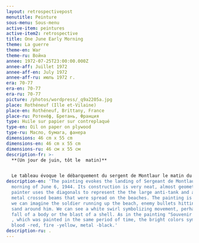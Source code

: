 ```yaml
---
layout: retrospectivepost
menutitle: Peinture
sous-menu: Sous-menu
active-item: peintures
active-item2: retrospective
title: One June Early Morning
theme: La guerre
theme-en: War
theme-ru: Война
annee: 1972-07-25T23:00:00.000Z
annee-aff: Juillet 1972
annee-aff-en: July 1972
annee-aff-ru: июль 1972 г.
era: 70-77
era-en: 70-77
era-ru: 70-77
picture: /photos/wordpress/_q9a2205a.jpg
place: Rothéneuf (Ille et-Vilaine)
place-en: Rothéneuf, Brittany, France
place-ru: Ротенёф, Бретань, Франция
type: Huile sur papier sur contreplaqué
type-en: Oil on paper on plywood
type-ru: Масло, бумага, фанера
dimensions: 46 cm x 55 cm
dimensions-en: 46 cm x 55 cm
dimensions-ru: 46 см x 55 см
description-fr: >-
  **(Un jour de juin, tôt le  matin)**


  L﻿e tableau évoque le débarquement du sergent de Montlaur le matin du 6 juin 1944. La construction est très soignée, quasi géométrique . Le peintre utilise les diagonales pour figurer les chevaux de frises métalliques qui défendaient la plage. La peinture est dynamique : on imagine le soldat remontant la plage en courant, les balles ennemies frappant le sable autour de lui. On voit un tourbillon blanc symbolisant le mouvement, peut-être la chute d'un corps  ou le souffle d'une explosion. Comme dans le tableau "Souvenir normand", peint à quelques jours d'intervalles, les couleurs, vives, symbolisent le sang -rouge, le feu -jaune, le métal -noir.
description-en: 'The painting evokes the landing of Sergeant de Montlaur on the
  morning of June 6, 1944. Its construction is very neat, almost geometric. The
  painter uses the diagonals to represent the the large anti-tank and anti-barge
  metal crossed beams that were spread on the beaches. The painting is dynamic:
  we can imagine the soldier running up the beach, enemy bullets hitting the
  sand around him. We can see a white swirl symbolizing movement, perhaps the
  fall of a body or the blast of a shell. As in the painting "Souvenir Normand"
  , which was painted in the same period of time, the bright colors symbolize
  blood -red, fire -yellow, metal -black.'
description-ru: .
---
```

